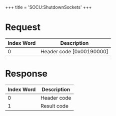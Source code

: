 +++
title = 'SOCU:ShutdownSockets'
+++

# Request

| Index Word | Description                |
|------------|----------------------------|
| 0          | Header code \[0x00190000\] |

# Response

| Index Word | Description |
|------------|-------------|
| 0          | Header code |
| 1          | Result code |

